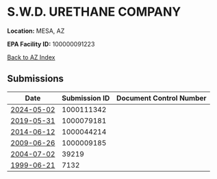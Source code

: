 # S.W.D. URETHANE COMPANY

**Location:** MESA, AZ

**EPA Facility ID:** 100000091223

[Back to AZ Index](../../index.md)

## Submissions

| Date | Submission ID | Document Control Number |
|------|--------------|-------------------------|
| [2024-05-02](submissions/1000111342.md) | 1000111342 |  |
| [2019-05-31](submissions/1000079181.md) | 1000079181 |  |
| [2014-06-12](submissions/1000044214.md) | 1000044214 |  |
| [2009-06-26](submissions/1000009185.md) | 1000009185 |  |
| [2004-07-02](submissions/39219.md) | 39219 |  |
| [1999-06-21](submissions/7132.md) | 7132 |  |
